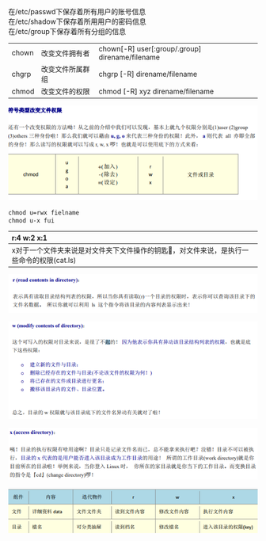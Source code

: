 在/etc/passwd下保存着所有用户的账号信息  
在/etc/shadow下保存着所用用户的密码信息  
在/etc/group下保存着所有分组的信息

|  |  |  |
| :--- | :--- | :--- |
| chown | 改变文件拥有者 | chown\[-R\] user\[:group/.group\] direname/filename |
| chgrp | 改变文件所属群组 | chgrp \[-R\] direname/filename |
| chmod | 改变文件的权限 | chmod \[-R\] xyz direname/filename |

![](/文件权限/改变文件权限1.png)

```
chmod u=rwx fielname
chmod u-x fui
```

| r:4    w:2     x:1 |
| :--- |
| x对于一个文件夹来说是对文件夹下文件操作的钥匙🔑，对文件来说，是执行一些命令的权限\(cat.ls\) |

![](/文件权限/read.png)

![](/文件权限/write.png)

![](/文件权限/execute.png)

![](/文件权限/rwx.png)


